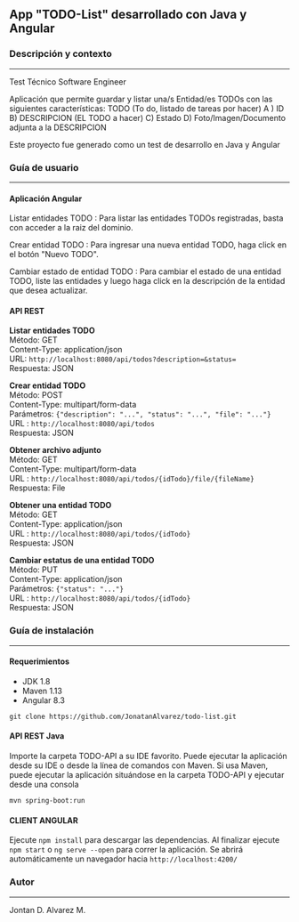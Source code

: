 ## App "TODO-List" desarrollado con Java y Angular

### Descripción y contexto
- - - - - - - - - - - - - - 

Test Técnico Software Engineer

Aplicación que permite guardar y listar una/s  Entidad/es TODOs con las siguientes características:
TODO (To do, listado de tareas por hacer)
A ) ID
B) DESCRIPCION (EL TODO a hacer)
C) Estado
D) Foto/Imagen/Documento adjunta a la DESCRIPCION

Este proyecto fue generado como un test de desarrollo en Java y Angular


### Guía de usuario
- - - - - - - - - -

#### Aplicación Angular
Listar entidades TODO
 : Para listar las entidades TODOs registradas, basta con acceder a la raiz del dominio.
 
Crear entidad TODO
 : Para ingresar una nueva entidad TODO, haga click en el botón "Nuevo TODO".

Cambiar estado de entidad TODO
 : Para cambiar el estado de una entidad TODO, liste las entidades y luego haga click en la descripción de la entidad que desea actualizar.
 
#### API REST

**Listar entidades TODO**  
 Método: GET  
 Content-Type: application/json  
 URL: `http://localhost:8080/api/todos?description=&status=`  
 Respuesta: JSON  
 
**Crear entidad TODO**   
 Método: POST  
 Content-Type: multipart/form-data  
 Parámetros: `{"description": "...", "status": "...", "file": "..."}`  
 URL : `http://localhost:8080/api/todos`  
 Respuesta: JSON  
 
**Obtener archivo adjunto**   
 Método: GET   
 Content-Type: multipart/form-data  
 URL : `http://localhost:8080/api/todos/{idTodo}/file/{fileName}`  
 Respuesta: File  
 
**Obtener una entidad TODO**   
 Método: GET   
 Content-Type: application/json  
 URL : `http://localhost:8080/api/todos/{idTodo}`  
 Respuesta: JSON  
 
**Cambiar estatus de una entidad TODO**   
 Método: PUT  
 Content-Type: application/json  
 Parámetros: `{"status": "..."}`  
 URL : `http://localhost:8080/api/todos/{idTodo}`  
 Respuesta: JSON  
 
 
### Guía de instalación
- - - - - - - - - - - - 
 
#### Requerimientos
 * JDK 1.8
 * Maven 1.13
 * Angular 8.3

~~~
git clone https://github.com/JonatanAlvarez/todo-list.git
~~~
    
  
#### API REST Java
  
Importe la carpeta TODO-API a su IDE favorito.
Puede ejecutar la aplicación desde su IDE o desde la línea de comandos con Maven.
Si usa Maven, puede ejecutar la aplicación situándose en la carpeta TODO-API y ejecutar desde una consola

    mvn spring-boot:run
    
#### CLIENT ANGULAR

Ejecute `npm install` para descargar las dependencias. Al finalizar ejecute `npm start` o `ng serve --open` para correr la aplicación. Se abrirá automáticamente un navegador hacia `http://localhost:4200/`

### Autor
- - - - - - - - - 

Jontan D. Alvarez M.
  
